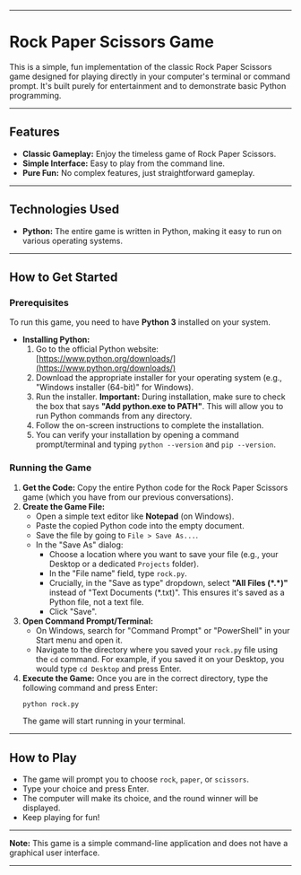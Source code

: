 
-----

# Rock Paper Scissors Game

This is a simple, fun implementation of the classic Rock Paper Scissors game designed for playing directly in your computer's terminal or command prompt. It's built purely for entertainment and to demonstrate basic Python programming.

-----

## Features

  * **Classic Gameplay:** Enjoy the timeless game of Rock Paper Scissors.
  * **Simple Interface:** Easy to play from the command line.
  * **Pure Fun:** No complex features, just straightforward gameplay.

-----

## Technologies Used

  * **Python:** The entire game is written in Python, making it easy to run on various operating systems.

-----

## How to Get Started

### Prerequisites

To run this game, you need to have **Python 3** installed on your system.

  * **Installing Python:**
    1.  Go to the official Python website: [https://www.python.org/downloads/](https://www.python.org/downloads/)
    2.  Download the appropriate installer for your operating system (e.g., "Windows installer (64-bit)" for Windows).
    3.  Run the installer. **Important:** During installation, make sure to check the box that says **"Add python.exe to PATH"**. This will allow you to run Python commands from any directory.
    4.  Follow the on-screen instructions to complete the installation.
    5.  You can verify your installation by opening a command prompt/terminal and typing `python --version` and `pip --version`.

### Running the Game

1.  **Get the Code:** Copy the entire Python code for the Rock Paper Scissors game (which you have from our previous conversations).
2.  **Create the Game File:**
      * Open a simple text editor like **Notepad** (on Windows).
      * Paste the copied Python code into the empty document.
      * Save the file by going to `File > Save As...`.
      * In the "Save As" dialog:
          * Choose a location where you want to save your file (e.g., your Desktop or a dedicated `Projects` folder).
          * In the "File name" field, type `rock.py`.
          * Crucially, in the "Save as type" dropdown, select **"All Files (\*.\*)"** instead of "Text Documents (\*.txt)". This ensures it's saved as a Python file, not a text file.
          * Click "Save".
3.  **Open Command Prompt/Terminal:**
      * On Windows, search for "Command Prompt" or "PowerShell" in your Start menu and open it.
      * Navigate to the directory where you saved your `rock.py` file using the `cd` command. For example, if you saved it on your Desktop, you would type `cd Desktop` and press Enter.
4.  **Execute the Game:** Once you are in the correct directory, type the following command and press Enter:
    ```bash
    python rock.py
    ```
    The game will start running in your terminal.

-----

## How to Play

  * The game will prompt you to choose `rock`, `paper`, or `scissors`.
  * Type your choice and press Enter.
  * The computer will make its choice, and the round winner will be displayed.
  * Keep playing for fun\!

-----

**Note:** This game is a simple command-line application and does not have a graphical user interface.

-----

